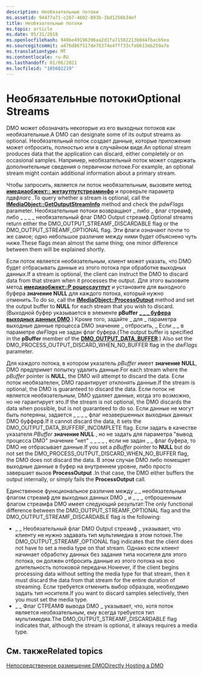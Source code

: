 ```yaml
---
description: Необязательные потоки
ms.assetid: 94477a71-c267-4602-893b-1bd1256b34ef
title: Необязательные потоки
ms.topic: article
ms.date: 05/31/2018
ms.openlocfilehash: 940be49196396aa2d1fa71502213b0d4fbacb5ea
ms.sourcegitcommit: a47bd86f517de76374e4fff33cfeb613eb259a7e
ms.translationtype: MT
ms.contentlocale: ru-RU
ms.lasthandoff: 01/06/2021
ms.locfileid: "105682219"
---
```

# <a name="optional-streams"></a><span data-ttu-id="738d4-103">Необязательные потоки</span><span class="sxs-lookup"><span data-stu-id="738d4-103">Optional Streams</span></span>

<span data-ttu-id="738d4-104">DMO может обозначать некоторые из его выходных потоков как необязательные.</span><span class="sxs-lookup"><span data-stu-id="738d4-104">A DMO can designate some of its output streams as optional.</span></span> <span data-ttu-id="738d4-105">Необязательный поток создает данные, которые приложение может отбросить, полностью или в случайном виде.</span><span class="sxs-lookup"><span data-stu-id="738d4-105">An optional stream produces data that the application can discard, either completely or on occasional samples.</span></span> <span data-ttu-id="738d4-106">Например, необязательный поток может содержать дополнительные сведения о первичном потоке.</span><span class="sxs-lookup"><span data-stu-id="738d4-106">For example, an optional stream might contain additional information about a primary stream.</span></span>

<span data-ttu-id="738d4-107">Чтобы запросить, является ли поток необязательным, вызовите метод [**имедиаобжект:: жетаутпутстреаминфо**](/previous-versions/windows/desktop/api/Mediaobj/nf-mediaobj-imediaobject-getoutputstreaminfo) и проверьте параметр *пдвфлагс* .</span><span class="sxs-lookup"><span data-stu-id="738d4-107">To query whether a stream is optional, call the [**IMediaObject::GetOutputStreamInfo**](/previous-versions/windows/desktop/api/Mediaobj/nf-mediaobj-imediaobject-getoutputstreaminfo) method and check the *pdwFlags* parameter.</span></span> <span data-ttu-id="738d4-108">Необязательные потоки возвращают \_ либо \_ флаг стреамф, либо \_ \_ \_ \_ необязательный флаг DMO Output стреамф.</span><span class="sxs-lookup"><span data-stu-id="738d4-108">Optional streams return either the DMO\_OUTPUT\_STREAMF\_DISCARDABLE flag or the DMO\_OUTPUT\_STREAMF\_OPTIONAL flag.</span></span> <span data-ttu-id="738d4-109">Эти флаги означают почти то же самое; одно небольшое различие между ними будет объяснено чуть ниже.</span><span class="sxs-lookup"><span data-stu-id="738d4-109">These flags mean almost the same thing; one minor difference between them will be explained shortly.</span></span>

<span data-ttu-id="738d4-110">Если поток является необязательным, клиент может указать, что DMO будет отбрасывать данные из этого потока при обработке выходных данных.</span><span class="sxs-lookup"><span data-stu-id="738d4-110">If a stream is optional, the client can instruct the DMO to discard data from that stream when it processes the output.</span></span> <span data-ttu-id="738d4-111">Для этого вызовите метод [**имедиаобжект::P роцессаутпут**](/previous-versions/windows/desktop/api/Mediaobj/nf-mediaobj-imediaobject-processoutput) и установите для выходного буфера **значение NULL** для каждого потока, который нужно отменить.</span><span class="sxs-lookup"><span data-stu-id="738d4-111">To do so, call the [**IMediaObject::ProcessOutput**](/previous-versions/windows/desktop/api/Mediaobj/nf-mediaobj-imediaobject-processoutput) method and set the output buffer to **NULL** for each stream that you wish to discard.</span></span> <span data-ttu-id="738d4-112">(Выходной буфер указывается в элементе **pBuffer** [**\_ \_ \_ буфера выходных данных DMO**](/previous-versions/windows/desktop/api/Mediaobj/ns-mediaobj-dmo_output_data_buffer).) Кроме того, задайте \_ для \_ параметра выходные данные процесса DMO значение \_ отбросить, \_ Если \_ \_ в параметре *dwFlags* не задан флаг буфера.</span><span class="sxs-lookup"><span data-stu-id="738d4-112">(The output buffer is specified in the **pBuffer** member of the [**DMO\_OUTPUT\_DATA\_BUFFER**](/previous-versions/windows/desktop/api/Mediaobj/ns-mediaobj-dmo_output_data_buffer).) Also set the DMO\_PROCESS\_OUTPUT\_DISCARD\_WHEN\_NO\_BUFFER flag in the *dwFlags* parameter.</span></span>

<span data-ttu-id="738d4-113">Для каждого потока, в котором указатель *pBuffer* имеет **значение NULL**, DMO предпримет попытку удалить данные.</span><span class="sxs-lookup"><span data-stu-id="738d4-113">For each stream where the *pBuffer* pointer is **NULL**, the DMO will attempt to discard the data.</span></span> <span data-ttu-id="738d4-114">Если поток необязателен, DMO гарантирует отклонять данные.</span><span class="sxs-lookup"><span data-stu-id="738d4-114">If the stream is optional, the DMO is guaranteed to discard the data.</span></span> <span data-ttu-id="738d4-115">Если поток не является необязательным, DMO удаляет данные, когда это возможно, но не гарантирует это.</span><span class="sxs-lookup"><span data-stu-id="738d4-115">If the stream is not optional, the DMO discards the data when possible, but is not guaranteed to do so.</span></span> <span data-ttu-id="738d4-116">Если данные не могут быть потеряны, задается \_ \_ \_ \_ флаг незавершенных выходных данных DMO буфферф.</span><span class="sxs-lookup"><span data-stu-id="738d4-116">If it cannot discard the data, it sets the DMO\_OUTPUT\_DATA\_BUFFERF\_INCOMPLETE flag.</span></span> <span data-ttu-id="738d4-117">Если задать в качестве указателя *PBuffer* **значение NULL** , но не задать для параметра "вывод процесса DMO" значение "нет" \_ \_ \_ \_ , если не задан \_ \_ флаг буфера, то DMO не отбрасывает данные.</span><span class="sxs-lookup"><span data-stu-id="738d4-117">If you set a *pBuffer* pointer to **NULL** but do not set the DMO\_PROCESS\_OUTPUT\_DISCARD\_WHEN\_NO\_BUFFER flag, the DMO does not discard the data.</span></span> <span data-ttu-id="738d4-118">В этом случае DMO либо помещает выходные данные в буфер на внутреннем уровне, либо просто завершает вызов **ProcessOutput** .</span><span class="sxs-lookup"><span data-stu-id="738d4-118">In that case, the DMO either buffers the output internally, or simply fails the **ProcessOutput** call.</span></span>

<span data-ttu-id="738d4-119">Единственное функциональное различие между \_ \_ необязательным флагом стреамф для выходных данных DMO \_ и \_ \_ \_ отброшенным флагом стреамфа DMO имеет следующий результат:</span><span class="sxs-lookup"><span data-stu-id="738d4-119">The only functional difference between the DMO\_OUTPUT\_STREAMF\_OPTIONAL flag and the DMO\_OUTPUT\_STREAMF\_DISCARDABLE flag is the following:</span></span>

-   <span data-ttu-id="738d4-120">\_ \_ Необязательный флаг DMO Output стреамф \_ указывает, что клиенту не нужно задавать тип мультимедиа в этом потоке.</span><span class="sxs-lookup"><span data-stu-id="738d4-120">The DMO\_OUTPUT\_STREAMF\_OPTIONAL flag indicates that the client does not have to set a media type on that stream.</span></span> <span data-ttu-id="738d4-121">Однако если клиент начинает обработку данных без задания типа носителя для этого потока, он должен отбросить данные из этого потока на всю длительность потоковой передачи.</span><span class="sxs-lookup"><span data-stu-id="738d4-121">However, if the client begins processing data without setting the media type for that stream, then it must discard the data from that stream for the entire duration of streaming.</span></span> <span data-ttu-id="738d4-122">Если требуется отменить выбор образцов, необходимо задать тип носителя.</span><span class="sxs-lookup"><span data-stu-id="738d4-122">If you want to discard samples selectively, then you must set the media type.</span></span>
-   <span data-ttu-id="738d4-123">\_ \_ Флаг СТРЕАМФ вывода DMO \_ указывает, что, хотя поток является необязательным, ему всегда требуется тип мультимедиа.</span><span class="sxs-lookup"><span data-stu-id="738d4-123">The DMO\_OUTPUT\_STREAMF\_DISCARDABLE flag indicates that, although the stream is optional, it always requires a media type.</span></span>

## <a name="related-topics"></a><span data-ttu-id="738d4-124">См. также</span><span class="sxs-lookup"><span data-stu-id="738d4-124">Related topics</span></span>

<dl> <dt>

[<span data-ttu-id="738d4-125">Непосредственное размещение DMO</span><span class="sxs-lookup"><span data-stu-id="738d4-125">Directly Hosting a DMO</span></span>](directly-hosting-a-dmo.md)
</dt> </dl>

 

 



